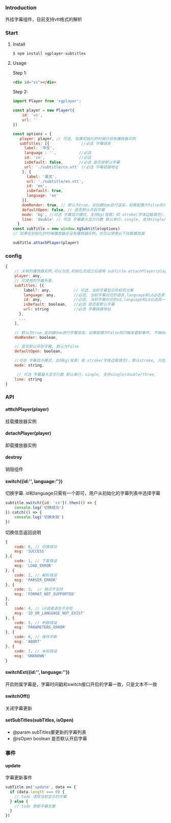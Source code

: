 ### Introduction
   外挂字幕组件，目前支持vtt格式的解析

### Start

1. Install

    ```
    $ npm install xgplayer-subtitles
    ```

2. Usage

    Step 1:

    ```html
    <div id="vs"></div>
    ```
    Step 2:

    ```js
    import Player from 'xgplayer';

    const player = new Player({
        id: 'vs',
        url: ''
    })

    const options = {
       player: player, // 可选, 如果初始化的时候已经有播放器实例
       subTitles: [{              //必选 字幕信息
         label: '中文',
         language : '',          //必选
         id: 'cn',               //必选
         isDefault: false,       //必选 是否是默认字幕
         url: './subtitle/cn.vtt' //必选 字幕链接地址
        }, {
          label: '英文',
          url: './subtitle/en.vtt',
          id: 'en',
          isDefault: true,
          language: 'en'
        }],
        domRender: true, // 默认为true，会创建dom自行渲染，如果配置为false则只触发更新事件, 不做dom更新
        defaultOpen: false, // 是否默认开启字幕
        mode: 'bg', //可选 字幕显示模式，支持bg(背景）和 stroke(字体边框填充)，默认stroke
        line: 'double' // 可选 字幕最大显示行数 默认单行，single, 支持single/double/three,
      }
    const subTitle = new window.XgSubtitle(options)
    // 如果在初始化的时候播放器还没有播放器实例，也可以使用以下挂载播放器

    subTitle.attachPlayer(player)

    ```
### config
```javascript
{
    // 关联的播放器实例,可以为空,初始化完成之后调用 subTitle.attachPlayer(player)在做关联
    player: any,
    // 可使用的字幕列表，
    subTitles: [{
        label?: any,          // 可选，当前字幕显示的标签文案
        language: any,        //必选, 当前字幕对应的语言,language和id必选其一
        id: any,              //必选, 当前字幕对应的id,language和id必选其一
        isDefault: boolean,   //必选 是否是默认字幕
        url: string           //必选 字幕链接地址
      },
      ...
    ],

    // 默认为true,会创建dom进行字幕渲染，如果配置为false则只触发更新事件, 不做dom渲染
    domRender: boolean,

    // 是否默认开启字幕, 默认为false
    defaultOpen: boolean,

    //可选 字幕显示模式，支持bg(背景）和 stroke(字体边框填充)，默认stroke, 只在domRender为true的时候生效
    mode: string,

     // 可选 字幕最大显示行数 默认单行，single, 支持single/double/three,
    line: string
}

```
### API
#### atttchPlayer(player)
挂载播放器实例

#### detachPlayer(player)
卸载播放器实例

#### destroy
销毁组件

#### switch({id:'', language:''})
切换字幕. id和language只需有一个即可，用户从初始化的字幕列表中选择字幕
```javascript
subtitle.switch({id: 'cn'}).then(() => {
    console.log('切换成功')
}).catch(() => {
    console.log('切换失败')
})
```
切换信息返回说明
```javascript
{
    code: 0, // 切换成功
    msg: 'SUCCESS'
},{
    code: 1, // 下载错误
    msg: 'LOAD_ERROR'
}, {
    code: 2, // 解析错误
    msg: 'PARSER_ERROR'
}, {
    code: 3,  // 格式不支持
    msg: 'FORMAT_NOT_SUPPORTED'
},
{
    code: 4, // id或者语言不存在
    msg: 'ID_OR_LANGUAGE_NOT_EXIST'
}, {
    code: 5, // 参数错误
    msg: 'PARAMETERS_ERROR'
}, {
    code: 6, // 操作中断
    msg: 'ABORT'
}, {
    code: 7, // 未知错误
    msg: 'UNKNOWN'
}
```
#### switchExt({id:'', language:''})
开启附属字幕是，字幕时间戳和switch接口开启的字幕一致，只是文本不一致

#### switchOff()
关闭字幕更新

#### setSubTitles(subTitles, isOpen)
- @param subTitles要更新的字幕列表
- @isOpen boolean 是否默认开启字幕
### 事件
#### update
字幕更新事件

```javascript
subTitle.on('update', data => {
  if (data.length === 0) {
    // todo 清除当前显示的字幕
  } else {
    // todo 更新字幕文案
  }
})
```

